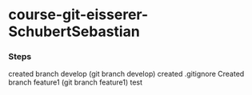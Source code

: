 # course-git-eisserer-SchubertSebastian

### Steps

created branch develop (git branch develop)
created .gitignore
Created branch feature1 (git branch feature1)
test
